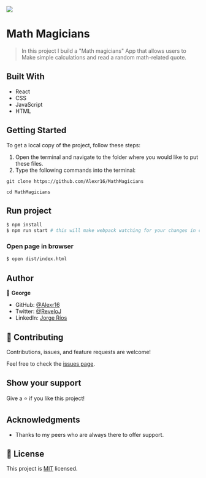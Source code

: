 ![](https://img.shields.io/badge/Microverse-blueviolet)

# Math Magicians

> In this project I build a "Math magicians" App that allows users to Make simple calculations and read a random math-related quote.
<!-- ## Screenshot

<img src="./leaderboard.png">
<img src="./lmobile.png">-->

## Built With

- React
- CSS
- JavaScript
- HTML

<!-- ## Live Demo

For a live demo of the Portfolio [click here](https://Alexr16.github.io/MathMagicians/). -->

## Getting Started

To get a local copy of the project, follow these steps: 
1. Open the terminal and navigate to the folder where you would like to put these files.
2. Type the following commands into the terminal: 
 ```
 git clone https://github.com/Alexr16/MathMagicians
 ```
 ```
 cd MathMagicians
 ```
 
## Run project

```bash
$ npm install
$ npm run start # this will make webpack watching for your changes in code
```

### Open page in browser

```bash
$ open dist/index.html
```

## Author

👤 **George**

- GitHub: [@Alexr16](https://github.com/Alexr16)
- Twitter: [@ReveloJ](https://twitter.com/ReveloJ)
- LinkedIn: [Jorge Ríos](https://www.linkedin.com/in/jorge-r%C3%ADos-3b33ab22b)

## 🤝 Contributing

Contributions, issues, and feature requests are welcome!

Feel free to check the [issues page](https://github.com/Alexr16/MathMagicians/issues).

## Show your support

Give a ⭐️ if you like this project!

## Acknowledgments

- Thanks to my peers who are always there to offer support. 

## 📝 License

This project is [MIT](./LICENSE) licensed.

